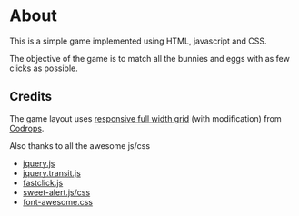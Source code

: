 # About
This is a simple game implemented using HTML, javascript and CSS.

The objective of the game is to match all the bunnies and eggs with as few clicks as possible.

## Credits
The game layout uses  [responsive full width grid](http://tympanus.net/Blueprints/ResponsiveFullWidthGrid/) (with modification) from [Codrops](http://tympanus.net/codrops/).

Also thanks to all the awesome js/css
- [jquery.js](https://github.com/jquery/jquery)
- [jquery.transit.js](https://github.com/rstacruz/jquery.transit)
- [fastclick.js](https://github.com/ftlabs/fastclick)
- [sweet-alert.js/css](https://github.com/t4t5/sweetalert)
- [font-awesome.css](https://github.com/FortAwesome/Font-Awesome)

